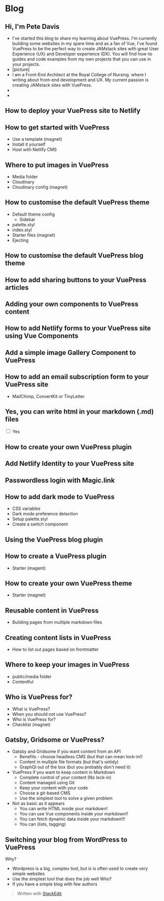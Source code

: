 # Blog

## Hi, I'm Pete Davis
 - I've started this blog to share my learning about VuePress. I'm currently building some websites in my spare time and as a fan of Vue, I've found VuePress to be the perfect way to create JAMstack sites with great User Experience (UX) and Developer experience (DX). You will find how-to guides and code examples from my own projects that you can use in your projects.
 - [picture]
 - I am a Front-End Architect at the Royal College of Nursing.  where I writing about front-end development and UX. My current passion is creating JAMstack sites with VuePress.
 - 
 - 

## How to deploy your VuePress site to Netlify

## How to get started with VuePress
 - Use a template (magnet)
 - Install it yourself
 - Host with Netlify CMS

## Where to put images in VuePress
 - Media folder
 - Cloudinary
 - Cloudinary config (magnet)

## How to customise the default VuePress theme
 - Default theme config
	 - Sidebar
 - palette.styl
 - index.styl
 - Starter files (magnet)
 - Ejecting

## How to customise the default VuePress blog theme

## How to add sharing buttons to your VuePress articles

## Adding your own components to VuePress content

## How to add Netlify forms to your VuePress site using Vue Components

## Add a simple image Gallery Component to VuePress

## How to add an email subscription form to your VuePress site
 - MailChimp, ConvertKit or TinyLetter

## Yes, you can write html in your markdown (.md) files
<label><input type="checkbox" /> Yes</label>

## How to create your own VuePress plugin

## Add Netlify Identity to your VuePress site

## Passwordless login with Magic.link

## How to add dark mode to VuePress
 - CSS variables
 - Dark mode preference detection
 - Setup palette.styl
 - Create a switch component

## Using the VuePress blog plugin

## How to create a VuePress plugin
 - Starter (magent)

## How to create your own VuePress theme
 - Starter (magnet)

## Reusable content in VuePress
 - Building pages from multiple markdown files

## Creating content lists in VuePress
 - How to list out pages based on frontmatter

## Where to keep your images in VuePress
 - public/media folder
 - Contentful

## Who is VuePress for?
 - What is VuePress?
 - When you should not use VuePress?
 - Who is VuePress for?
 - Checklist (magnet)

## Gatsby, Gridsome or VuePress?
 - Gatsby and Gridsome if you want content from an API
	 - Benefits - choose headless CMS (but that can mean lock-in!)
	 - Content in multiple file formats (but that's untidy)
	 - GraphQl out of the box (but you probably don't need it)
 - VuePress if you want to keep content in Markdown
	 - Complete control of your content (No lock-in)
	 - Content managed using Git
	 - Keep your content with your code 
	 - Choose a git-based CMS
	 - Use the simplest tool to solve a given problem
 - Not as basic as it appears
	 - You can write HTML inside your markdown!
	 - You can use Vue components inside your markdown!!
	 - You can fetch dynamic data inside your markdown!!!
	 - You can (lists, tagging) 

## Switching your blog from WordPress to VuePress
Why?
 - Wordpress is a big, complex tool, but is is often used to create very simple websites
 - Use the simplest tool that does the job well
Who?
 - If you have a simple blog with few authors

> Written with [StackEdit](https://stackedit.io/).
<!--stackedit_data:
eyJoaXN0b3J5IjpbLTM0MjUzNzEwMCwxMjIzNjUwNTkwLC04NT
gxNTUxMzQsLTE5NDI2NzY4NzIsLTc4Nzc5MTg5NCwxMDIwMzQ3
MTM3LDE2OTk5MTU5NjgsMTA4NTQwNzI4NiwtMzM5NDA2NDExLC
02Mzk0NjAwMDksNzM5NDI1MTg0LC0yMTQxNjY2Mjk0LC0xNDA2
MDM3NDU3XX0=
-->